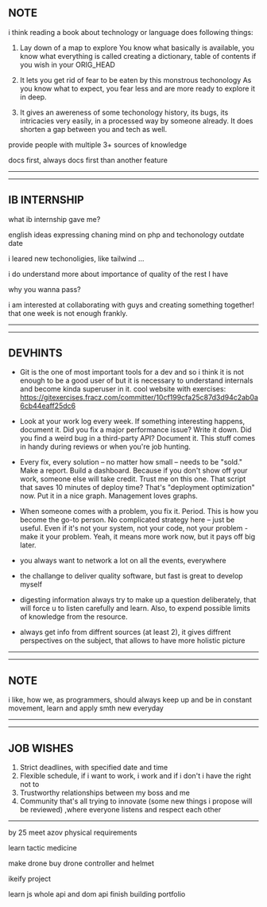 ## NOTE

i think reading a book about technology or language does following things:

1. Lay down of a map to explore
   You know what basically is available, you know what everything is called
   creating a dictionary, table of contents if you wish in your ORIG_HEAD

2. It lets you get rid of fear to be eaten by this monstrous techonology
   As you know what to expect, you fear less and are more ready to explore
   it in deep.

3. It gives an awereness of some techonology history, its bugs, its intricacies
   very easily, in a processed way by someone already. It does shorten a gap between you and tech as well.

provide people with multiple 3+ sources of knowledge

docs first, always docs first than another feature

---

---

## IB INTERNSHIP

what ib internship gave me?

english ideas expressing
chaning mind on php and techonology outdate date

i leared new techonoligies, like tailwind ...

i do understand more about importance of quality of the rest I have

why you wanna pass?

i am interested at collaborating with guys and creating something together!
that one week is not enough frankly.

---

---

## DEVHINTS

- Git is the one of most important tools for a dev and so i think it is not enough
  to be a good user of but it is necessary to understand internals and become kinda
  superuser in it.
  cool website with exercises:
  https://gitexercises.fracz.com/committer/10cf199cfa25c87d3d94c2ab0a6cb44eaff25dc6

- Look at your work log every week. If something interesting happens, document it. Did you fix a major performance issue? Write it down. Did you find a weird bug in a third-party API? Document it. This stuff comes in handy during reviews or when you're job hunting.

- Every fix, every solution – no matter how small – needs to be "sold." Make a report. Build a dashboard. Because if you don't show off your work, someone else will take credit. Trust me on this one. That script that saves 10 minutes of deploy time? That's "deployment optimization" now. Put it in a nice graph. Management loves graphs.

- When someone comes with a problem, you fix it. Period. This is how you become the go-to person. No complicated strategy here – just be useful. Even if it's not your system, not your code, not your problem - make it your problem. Yeah, it means more work now, but it pays off big later.

- you always want to network a lot on all the events, everywhere

- the challange to deliver quality software, but fast is great to develop myself

- digesting information always try to make up a question deliberately,
  that will force u to listen carefully and learn.
  Also, to expend possible limits of knowledge from the resource.

- always get info from diffrent sources (at least 2), it gives diffrent perspectives on the
  subject, that allows to have more holistic picture

---

---

## NOTE

i like, how we, as programmers, should always keep up and be in constant movement, learn and apply smth new everyday

---

---

## JOB WISHES

1. Strict deadlines, with specified date and time
2. Flexible schedule, if i want to work, i work and if i don't i have the right not to
3. Trustworthy relationships between my boss and me
4. Community that's all trying to innovate (some new things i propose will be reviewed)
   ,where everyone listens and respect each other

---

by 25
meet azov physical requirements

learn tactic medicine

make drone
buy drone controller and helmet

ikeify project

learn js whole api and dom api
finish building portfolio
